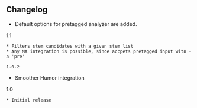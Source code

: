 Changelog
---------

* Default options for pretagged analyzer are added. 

1.1
~~~
* Filters stem candidates with a given stem list
* Any MA integration is possible, since accpets pretagged input witn -a 'pre'

1.0.2
~~~~~
* Smoother Humor integration

1.0
~~~
* Initial release